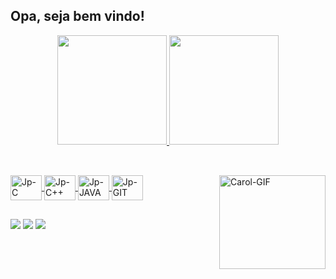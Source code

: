 ## Opa, seja bem vindo!

<div align="center">
<a href="https://github.com/J0aoPaulo">
<img height="175em" src="https://github-readme-stats.vercel.app/api?username=J0aoPaulo&show_icons=true&theme=dark&include_all_commits=true&count_private=true"/>
<img height="175em" src="https://github-readme-stats.vercel.app/api/top-langs/?username=J0aoPaulo&layout=compact&langs_count=7&theme=dark"/>
</div>
  
  ##
  
  <div style="display: inline_block"><br>
<img align="center" alt="Jp-C" height="40" width="50" src="https://cdn.jsdelivr.net/gh/devicons/devicon/icons/c/c-original.svg">   
 <img align="center" alt="Jp-C++" height="40" width="50" src="https://cdn.jsdelivr.net/gh/devicons/devicon/icons/cplusplus/cplusplus-original.svg">
<img align="center" alt="Jp-JAVA" height="40" width="50" src="https://cdn.jsdelivr.net/gh/devicons/devicon/icons/java/java-original.svg">
<img align="center" alt="Jp-GIT" height="40" width="50" src="https://cdn.jsdelivr.net/gh/devicons/devicon/icons/git/git-plain.svg">
<img align="right" alt="Carol-GIF" height="150" width="170" src="https://i.pinimg.com/originals/1a/56/ea/1a56eaaaf78869d7c6e0e620b2b98394.gif">
</div>
  
  ##
  
  <div>
    <a href="https://www.instagram.com/_ojoao.almeida/" target="_blank"> <img src="https://img.shields.io/badge/Instagram-E4405F?style=for-the-badge&logo=instagram&logoColor=white" target="_blank"></a>
      <a href="linkedin.com/in/joaopaulo23" target="_blank"> <img src="https://img.shields.io/badge/LinkedIn-0077B5?style=for-the-badge&logo=linkedin&logoColor=white" target="_blank"></a>
    <a href="mailto:ojoaopaulo1324@gmail.com"> <img src="https://img.shields.io/badge/Gmail-D14836?style=for-the-badge&logo=gmail&logoColor=white" target="_blank"></a>
